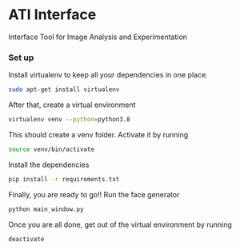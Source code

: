 # ATI Interface
Interface Tool for Image Analysis and Experimentation

### Set up

Install virtualenv to keep all your dependencies in one place.
```bash
sudo apt-get install virtualenv
```

After that, create a virtual environment
```bash
virtualenv venv --python=python3.8
```
This should create a venv folder. Activate it by running
```bash
source venv/bin/activate
```
Install the dependencies
```bash
pip install -r requirements.txt
```

Finally, you are ready to go!! Run the face generator
```bash
python main_window.py
```

Once you are all done, get out of the virtual environment by running
```bash
deactivate
```
